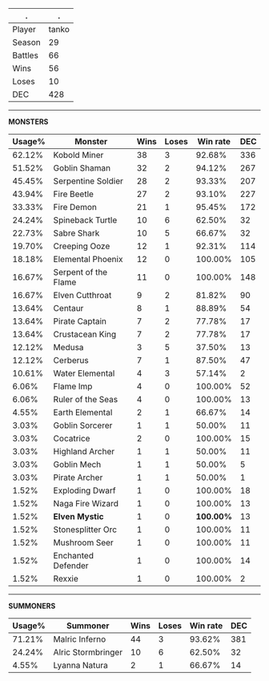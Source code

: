 .|.
|-|-
Player|tanko
Season|29
Battles|66
Wins|56
Loses|10
DEC|428

---
**MONSTERS**

Usage%|Monster|Wins|Loses|Win rate|DEC|
-|-|-|-|-|-|
62.12%|Kobold Miner|38|3|92.68%|336|
51.52%|Goblin Shaman|32|2|94.12%|267|
45.45%|Serpentine Soldier|28|2|93.33%|207|
43.94%|Fire Beetle|27|2|93.10%|227|
33.33%|Fire Demon|21|1|95.45%|172|
24.24%|Spineback Turtle|10|6|62.50%|32|
22.73%|Sabre Shark|10|5|66.67%|32|
19.70%|Creeping Ooze|12|1|92.31%|114|
18.18%|Elemental Phoenix|12|0|100.00%|105|
16.67%|Serpent of the Flame|11|0|100.00%|148|
16.67%|Elven Cutthroat|9|2|81.82%|90|
13.64%|Centaur|8|1|88.89%|54|
13.64%|Pirate Captain|7|2|77.78%|17|
13.64%|Crustacean King|7|2|77.78%|17|
12.12%|Medusa|3|5|37.50%|13|
12.12%|Cerberus|7|1|87.50%|47|
10.61%|Water Elemental|4|3|57.14%|2|
6.06%|Flame Imp|4|0|100.00%|52|
6.06%|Ruler of the Seas|4|0|100.00%|13|
4.55%|Earth Elemental|2|1|66.67%|14|
3.03%|Goblin Sorcerer|1|1|50.00%|11|
3.03%|Cocatrice|2|0|100.00%|15|
3.03%|Highland Archer|1|1|50.00%|11|
3.03%|Goblin Mech|1|1|50.00%|5|
3.03%|Pirate Archer|1|1|50.00%|1|
1.52%|Exploding Dwarf|1|0|100.00%|18|
1.52%|Naga Fire Wizard|1|0|100.00%|13|
1.52%|**Elven Mystic**|1|0|**100.00%**|13|
1.52%|Stonesplitter Orc|1|0|100.00%|11|
1.52%|Mushroom Seer|1|0|100.00%|11|
1.52%|Enchanted Defender|1|0|100.00%|14|
1.52%|Rexxie|1|0|100.00%|2|

---
**SUMMONERS**

Usage%|Summoner|Wins|Loses|Win rate|DEC|
-|-|-|-|-|-|
71.21%|Malric Inferno|44|3|93.62%|381|
24.24%|Alric Stormbringer|10|6|62.50%|32|
4.55%|Lyanna Natura|2|1|66.67%|14|
